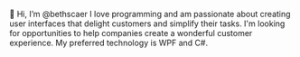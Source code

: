 👋 Hi, I’m @bethscaer
I love programming and am passionate about creating user interfaces
that delight customers and simplify their tasks. I'm looking for
opportunities to help companies create a wonderful customer experience.
My preferred technology is WPF and C#.

<!---
bethscaer/bethscaer is a ✨ special ✨ repository because its `README.md` (this file) appears on your GitHub profile.
You can click the Preview link to take a look at your changes.
--->
